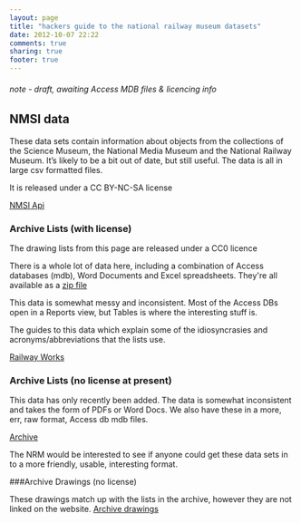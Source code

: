 ```yaml
---
layout: page
title: "hackers guide to the national railway museum datasets"
date: 2012-10-07 22:22
comments: true
sharing: true
footer: true
---
```


###### note - draft, awaiting Access MDB files & licencing info

## NMSI data

These data sets contain information about objects from the collections of the Science Museum, the National Media Museum and the National Railway Museum. It’s likely to be a bit out of date, but still useful. The data is all in large csv formatted files.

It is released under a CC BY-NC-SA license

[NMSI Api](http://api.sciencemuseum.org.uk/documentation/collections/)

### Archive Lists (with license) 

The drawing lists from this page are released under a CC0 licence 


There is a whole lot of data here, including a combination of Access databases (mdb), Word Documents and Excel spreadsheets. They're all available as a [zip file](http://nrm.org.uk/survey/nrm_railwaycodrawinglists.zip)

This data is somewhat messy and inconsistent. Most of the Access DBs open in a Reports view, but Tables is where the interesting stuff is. 

The guides to this data which explain some of the idiosyncrasies and acronyms/abbreviations that the lists use. 

[Railway Works](http://www.nrm.org.uk/ResearchAndArchive/archiveandlibrarycollections/RailwayCoWorks.aspx)

### Archive Lists (no license at present)

This data has only recently been added. The data is somewhat inconsistent and takes the form of PDFs or Word Docs. We also have these in a more, err, raw format, Access db mdb files. 

[Archive](http://www.nrm.org.uk/ResearchAndArchive/archiveandlibrarycollections)

The NRM would be interested to see if anyone could get these data sets in to a more friendly, usable, interesting format.

###Archive Drawings (no license)

These drawings match up with the lists in the archive, however they are not linked on the website.
[Archive drawings](http://www.nrm.org.uk/ResearchAndArchive/drawings)